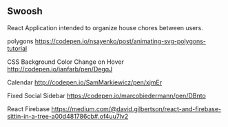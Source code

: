 ## Swoosh

React Application intended to organize house chores between users.

polygons
https://codepen.io/nsayenko/post/animating-svg-polygons-tutorial

CSS Background Color Change on Hover
http://codepen.io/ianfarb/pen/DegqJ

Calendar
http://codepen.io/SamMarkiewicz/pen/xjmEr

Fixed Social Sidebar
https://codepen.io/marcobiedermann/pen/DBnto

React Firebase
https://medium.com/@david.gilbertson/react-and-firebase-sittin-in-a-tree-a00d481786cb#.of4uu7lv2

